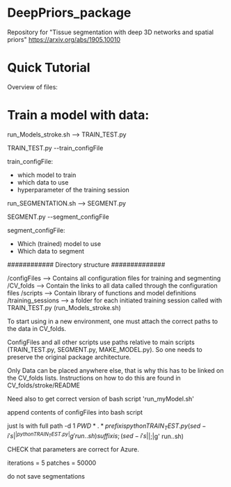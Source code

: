 # DeepPriors_package
Repository for "Tissue segmentation with deep 3D networks and spatial priors" https://arxiv.org/abs/1905.10010


# Quick Tutorial

Overview of files:

# Train a model with data:

run_Models_stroke.sh  -->  TRAIN_TEST.py 

TRAIN_TEST.py --train_configFile

train_configFile:
- which model to train
- which data to use
- hyperparameter of the training session 


run_SEGMENTATION.sh   --> SEGMENT.py

SEGMENT.py --segment_configFile

segment_configFile:
- Which (trained) model to use
- Which data to segment

############ Directory structure ##############

/configFiles       --> Contains all configuration files  for training and segmenting
/CV_folds          --> Contain the links to all data called through the configuration files
/scripts           --> Contain library of functions and model definitions
/training_sessions --> a folder for each initiated training session called with TRAIN_TEST.py (run_Models_stroke.sh)





To start using in a new environment, one must attach the correct paths to the data in CV_folds. 

ConfigFiles and all other scripts use paths relative to main scripts (TRAIN_TEST.py, SEGMENT.py, MAKE_MODEL.py). So one needs to 
preserve the original package architecture.

Only Data can be placed anywhere else, that is why this has to be linked on the CV_folds lists. Instructions on how to do this are
found in CV_folds/stroke/README


Need also to get correct version of bash script 'run_myModel.sh'

append contents of configFiles into bash script 

just ls with full path -d 1 $PWD *.*
prefix is python TRAIN_TEST.py  (sed -i 's|^|python TRAIN_TEST.py |g' run..sh) 
suffix is ; (sed -i 's|$|;|g' run..sh) 


CHECK that parameters are correct for Azure.

iterations = 5
patches = 50000

do not save segmentations
